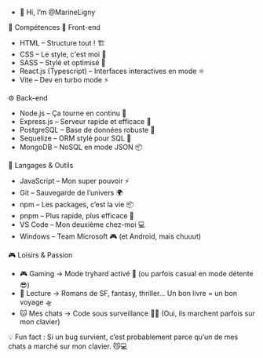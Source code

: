 - 👋 Hi, I’m @MarineLigny

🚀 Compétences
🎨 Front-end
- HTML – Structure tout ! 🏗️
- CSS – Le style, c'est moi 🎨
- SASS – Stylé et optimisé 💅
- React.js (Typescript) – Interfaces interactives en mode ⚛️
- Vite – Dev en turbo mode ⚡

⚙️ Back-end
- Node.js – Ça tourne en continu 🔄
- Express.js – Serveur rapide et efficace 🚀
- PostgreSQL – Base de données robuste 🐘
- Sequelize – ORM stylé pour SQL 🔗
- MongoDB – NoSQL en mode JSON 📦

📜 Langages & Outils
- JavaScript – Mon super pouvoir ⚡
- Git – Sauvegarde de l’univers 🌍
- npm – Les packages, c’est la vie 📦
- pnpm – Plus rapide, plus efficace 🚀
- VS Code – Mon deuxième chez-moi 💻
- Windows – Team Microsoft 🎮 (et Android, mais chuuut)

🎮 Loisirs & Passion
- 🎮 Gaming → Mode tryhard activé 🎯 (ou parfois casual en mode détente 😎)
- 📖 Lecture → Romans de SF, fantasy, thriller… Un bon livre = un bon voyage 🛸
- 🐱 Mes chats → Code sous surveillance 👀🐾 (Oui, ils marchent parfois sur mon clavier)

💡 Fun fact : Si un bug survient, c’est probablement parce qu’un de mes chats a marché sur mon clavier. 😼💻

